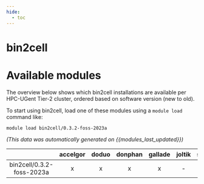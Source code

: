 ```yaml
---
hide:
  - toc
---
```


bin2cell
========

# Available modules


The overview below shows which bin2cell installations are available per HPC-UGent Tier-2 cluster, ordered based on software version (new to old).

To start using bin2cell, load one of these modules using a `module load` command like:

```shell
module load bin2cell/0.3.2-foss-2023a
```

*(This data was automatically generated on {{modules_last_updated}})*  

| |accelgor|doduo|donphan|gallade|joltik|shinx|skitty|
| :---: | :---: | :---: | :---: | :---: | :---: | :---: | :---: |
|bin2cell/0.3.2-foss-2023a|x|x|x|x|-|x|x|
